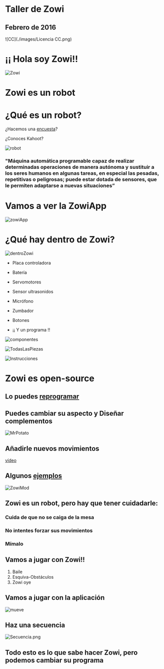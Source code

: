 # Taller de Zowi

## Febrero de 2016

![CC](./images/Licencia CC.png)

# ¡¡ Hola soy Zowi!!

![Zowi](./images/Zowi_front.jpg)

# Zowi es un robot

# ¿Qué es un robot?

¿Hacemos una [encuesta](https://create.kahoot.it/?_ga=1.256153608.2056625729.1452556026&deviceId=365ec0cb-25a2-47f5-8862-2a26ec6fe460#survey/bc3cc91c-6a19-4b4b-8dd4-621a4950a337)?

¿Conoces Kahoot?

![robot](https://upload.wikimedia.org/wikipedia/commons/1/19/Repro_Smoking_Spaceman_Robot_%E2%80%93_Ha_Ha_Toy_%E2%80%93_Silver_-_Front.jpg)

### "Máquina automática programable capaz de realizar determinadas operaciones de manera autónoma y sustituir a los seres humanos en algunas tareas, en especial las pesadas, repetitivas o peligrosas; puede estar dotada de sensores, que le permiten adaptarse a nuevas situaciones”

# Vamos a ver la ZowiApp

![zowiApp](./images/zowi-app-f75171-h900.jpg)


# ¿Qué hay dentro de Zowi?

![dentroZowi](./images/imagen_3_mont_esquema.PNG)

* Placa controladora
* Batería
* Servomotores
* Sensor ultrasonidos
* Micrófono
* Zumbador
* Botones

* ¡¡ Y un programa !!

![componentes](./images/DSC_0392_800pxls_02.jpg)

![TodasLasPiezas](./images/desmontado_800pxls.png)

![Instrucciones](./images/imagen_3_mont_conex.PNG)

# Zowi es open-source

## Lo puedes [reprogramar](http://bitbloq.bq.com)

## Puedes cambiar su aspecto y Diseñar complementos

![MrPotato](http://thingiverse-production-new.s3.amazonaws.com/renders/97/8b/5b/8f/99/20e72d0c132f72a648ea3e8b07444ed8_preview_featured.jpg)

## Añadirle nuevos movimientos

[vídeo](https://twitter.com/BQAcademyES/status/695296147464806400)

## Algunos [ejemplos](https://github.com/bqlabs/zowi/tree/master/mods)

![ZowiMod](https://github.com/bqlabs/zowi/raw/master/mods/Forge/images/forge.jpg)

## Zowi es un robot, pero hay que tener cuidadarle:

### Cuida de que no se caiga de la mesa
### No intentes forzar sus movimientos
### Mímalo

## Vamos a jugar con Zowi!!

1. Baile
1. Esquiva-Obstáculos
1. Zowi oye

## Vamos a jugar con la aplicación

![mueve](./images/zowi-app-2c7e3f-h900.jpg)

## Haz una secuencia

![Secuencia.png](./images/Secuencia.png)

## Todo esto es lo que sabe hacer Zowi, pero podemos cambiar su programa

